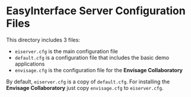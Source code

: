 # EasyInterface Server Configuration Files

This directory includes 3 files:

* `eiserver.cfg` is the main configuration file
* `default.cfg` is a configuration file that includes the basic demo applications
* `envisage.cfg` is the configuration file for the **Envisage Collaboratory**

By default, `eiserver.cfg` is a copy of `default.cfg`. For installing
the **Envisage Collaboratory** just copy `envisage.cfg` to
`eiserver.cfg`.
